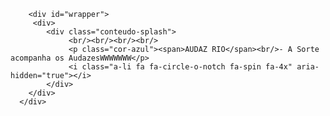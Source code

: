 <!doctype html>
<html lang="pt-br">

<head>
  <meta http-equiv="X-UA-Compatible" content="IE=edge">
  <meta charset="utf-8">
  <title>AUDAZ RIO - A Sorte acompanha os Audazes</title>
  <base href="">
  <meta name="viewport" content="width=device-width, initial-scale=1">
  <link rel="icon" type="image/x-icon" href="./assets/favicon.ico">
  <link href="./css/font-awesome.min.css" rel="stylesheet" crossorigin="anonymous">
  <link href="./css/bootstrap.min.css" rel="stylesheet" crossorigin="anonymous">
  <link href="./css/bootstrap-theme.min.css" rel="stylesheet" crossorigin="anonymous">

  <!--
  <script type="text/javascript" src="./js/config.js"></script>
  -->

</head>

<body id="bodyId" class="page-header-fixed page-sidebar-fixed">

        <div id="wrapper">        
         <div>    
          	<div class="conteudo-splash">                
                 <br/><br/><br/><br/>                 
                 <p class="cor-azul"><span>AUDAZ RIO</span><br/>- A Sorte acompanha os AudazesWWWWWWW</p>                                
                 <i class="a-li fa fa-circle-o-notch fa-spin fa-4x" aria-hidden="true"></i>                         
            </div>        
        </div>
      </div>
</body>

</html>